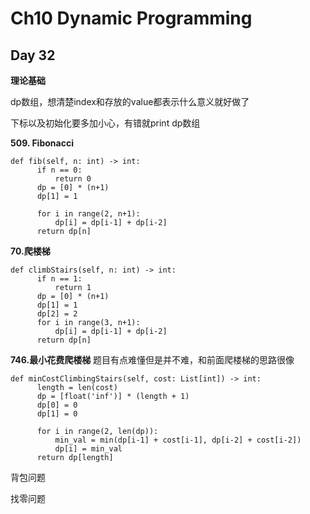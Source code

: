 # Ch10 Dynamic Programming

## Day 32

**理论基础**

dp数组，想清楚index和存放的value都表示什么意义就好做了

下标以及初始化要多加小心，有错就print dp数组



**509. Fibonacci**
```
def fib(self, n: int) -> int:
      if n == 0:
          return 0
      dp = [0] * (n+1)
      dp[1] = 1

      for i in range(2, n+1):
          dp[i] = dp[i-1] + dp[i-2]
      return dp[n]
```

**70.爬楼梯**

```
def climbStairs(self, n: int) -> int:
      if n == 1:
          return 1
      dp = [0] * (n+1)
      dp[1] = 1
      dp[2] = 2
      for i in range(3, n+1):
          dp[i] = dp[i-1] + dp[i-2]
      return dp[n]
```

**746.最小花费爬楼梯**
题目有点难懂但是并不难，和前面爬楼梯的思路很像
```
def minCostClimbingStairs(self, cost: List[int]) -> int:
      length = len(cost)
      dp = [float('inf')] * (length + 1)
      dp[0] = 0
      dp[1] = 0

      for i in range(2, len(dp)):
          min_val = min(dp[i-1] + cost[i-1], dp[i-2] + cost[i-2])
          dp[i] = min_val
      return dp[length]
```

背包问题

找零问题
```

```



